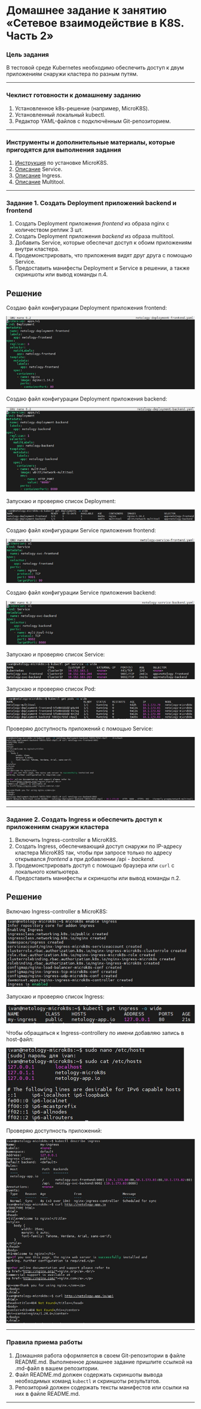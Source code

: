 # Домашнее задание к занятию «Сетевое взаимодействие в K8S. Часть 2»

### Цель задания

В тестовой среде Kubernetes необходимо обеспечить доступ к двум приложениям снаружи кластера по разным путям.

------

### Чеклист готовности к домашнему заданию

1. Установленное k8s-решение (например, MicroK8S).
2. Установленный локальный kubectl.
3. Редактор YAML-файлов с подключённым Git-репозиторием.

------

### Инструменты и дополнительные материалы, которые пригодятся для выполнения задания

1. [Инструкция](https://microk8s.io/docs/getting-started) по установке MicroK8S.
2. [Описание](https://kubernetes.io/docs/concepts/services-networking/service/) Service.
3. [Описание](https://kubernetes.io/docs/concepts/services-networking/ingress/) Ingress.
4. [Описание](https://github.com/wbitt/Network-MultiTool) Multitool.

------

### Задание 1. Создать Deployment приложений backend и frontend

1. Создать Deployment приложения _frontend_ из образа nginx с количеством реплик 3 шт.
2. Создать Deployment приложения _backend_ из образа multitool. 
3. Добавить Service, которые обеспечат доступ к обоим приложениям внутри кластера. 
4. Продемонстрировать, что приложения видят друг друга с помощью Service.
5. Предоставить манифесты Deployment и Service в решении, а также скриншоты или вывод команды п.4.

## Решение

Создаю файл конфигурации Deployment приложения frontend:

![Kubernetes-deployment-frontend-conf](https://github.com/Seleznev-Ivan/devops-netology/blob/main/img/12-kuber-1.5-Kubernetes-1-netology-dep-frontend-conf.jpg)

Создаю файл конфигурации Deployment приложения backend:

![Kubernetes-deployment-backend-conf](https://github.com/Seleznev-Ivan/devops-netology/blob/main/img/12-kuber-1.5-Kubernetes-1-netology-dep-backend-conf.jpg)

Запускаю и проверяю список Deployment:

![Kubernetes-deployment-get](https://github.com/Seleznev-Ivan/devops-netology/blob/main/img/12-kuber-1.5-Kubernetes-1-netology-dep-get.jpg)

Создаю файл конфигурации Service приложения frontend:

![Kubernetes-svc-frontend-conf](https://github.com/Seleznev-Ivan/devops-netology/blob/main/img/12-kuber-1.5-Kubernetes-1-netology-svc-frontend-conf.jpg)

Создаю файл конфигурации Service приложения backend:

![Kubernetes-svc-backend-conf](https://github.com/Seleznev-Ivan/devops-netology/blob/main/img/12-kuber-1.5-Kubernetes-1-netology-svc-backend-conf.jpg)

Запускаю и проверяю список Service:

![Kubernetes-svc-get](https://github.com/Seleznev-Ivan/devops-netology/blob/main/img/12-kuber-1.5-Kubernetes-1-netology-svc-get.jpg)

Запускаю и проверяю список Pod:

![Kubernetes-pods-get](https://github.com/Seleznev-Ivan/devops-netology/blob/main/img/12-kuber-1.5-Kubernetes-1-netology-pods-get.jpg)

Проверяю доступность приложений с помощью Service:

![Kubernetes-exec](https://github.com/Seleznev-Ivan/devops-netology/blob/main/img/12-kuber-1.5-Kubernetes-1-netology-exec.jpg)

------

### Задание 2. Создать Ingress и обеспечить доступ к приложениям снаружи кластера

1. Включить Ingress-controller в MicroK8S.
2. Создать Ingress, обеспечивающий доступ снаружи по IP-адресу кластера MicroK8S так, чтобы при запросе только по адресу открывался _frontend_ а при добавлении /api - _backend_.
3. Продемонстрировать доступ с помощью браузера или `curl` с локального компьютера.
4. Предоставить манифесты и скриншоты или вывод команды п.2.

## Решение

Включаю Ingress-controller в MicroK8S:

![Kubernetes-ingress-enb](https://github.com/Seleznev-Ivan/devops-netology/blob/main/img/12-kuber-1.5-Kubernetes-2-netology-ingress-enb.jpg)

Запускаю и проверяю список Ingress:

![Kubernetes-ingress-get](https://github.com/Seleznev-Ivan/devops-netology/blob/main/img/12-kuber-1.5-Kubernetes-2-netology-ingress-get.jpg)

Чтобы обращаться к Ingress-controllerу по имени добавляю запись в host-файл:

![Kubernetes-hosts](https://github.com/Seleznev-Ivan/devops-netology/blob/main/img/12-kuber-1.5-Kubernetes-2-netology-hosts.jpg)

Проверяю доступность приложений:

![Kubernetes-ingress-curl](https://github.com/Seleznev-Ivan/devops-netology/blob/main/img/12-kuber-1.5-Kubernetes-2-netology-ingress-curl.jpg)

------

### Правила приема работы

1. Домашняя работа оформляется в своем Git-репозитории в файле README.md. Выполненное домашнее задание пришлите ссылкой на .md-файл в вашем репозитории.
2. Файл README.md должен содержать скриншоты вывода необходимых команд `kubectl` и скриншоты результатов.
3. Репозиторий должен содержать тексты манифестов или ссылки на них в файле README.md.

------
